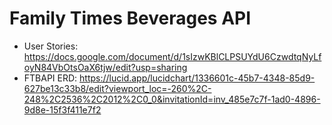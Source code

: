 # Family Times Beverages API


- User Stories:  https://docs.google.com/document/d/1sIzwKBlCLPSUYdU6CzwdtqNyLfoyN84VbOtsOaX6tjw/edit?usp=sharing
- FTBAPI ERD: https://lucid.app/lucidchart/1336601c-45b7-4348-85d9-627be13c33b8/edit?viewport_loc=-260%2C-248%2C2536%2C2012%2C0_0&invitationId=inv_485e7c7f-1ad0-4896-9d8e-15f3f411e7f2